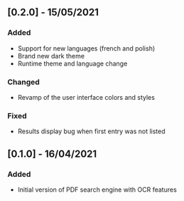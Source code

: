 ## [0.2.0] - 15/05/2021
 
### Added
 - Support for new languages (french and polish)
 - Brand new dark theme
 - Runtime theme and language change
 
### Changed
 - Revamp of the user interface colors and styles
 
### Fixed
 - Results display bug when first entry was not listed

## [0.1.0] - 16/04/2021
 
### Added
 - Initial version of PDF search engine with OCR features
